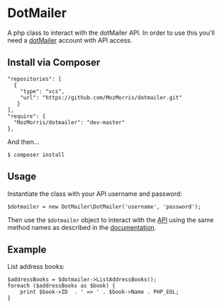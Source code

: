 DotMailer
=========

A php class to interact with the dotMailer API. In order to use this you'll need a [dotMailer](http://www.dotmailer.com/) account with API access.

Install via Composer
--------------------

    "repositories": [
      {
        "type": "vcs",
        "url": "https://github.com/MozMorris/dotmailer.git"
       }
    ],
    "require": {
      "MozMorris/dotmailer": "dev-master"
    },

And then...

    $ composer install

Usage
-----

Instantiate the class with your API username and password:

    $dotmailer = new DotMailer\DotMailer('username', 'password');

Then use the `$dotmailer` object to interact with the [API](http://www.dotmailer.co.uk/api/) using the same method names as described in the [documentation](http://www.dotmailer.co.uk/api/). 

Example
-------

List address books:

    $addressBooks = $dotmailer->ListAddressBooks();
    foreach ($addressBooks as $book) {
    	print $book->ID  . ' => ' . $book->Name . PHP_EOL;
    }
